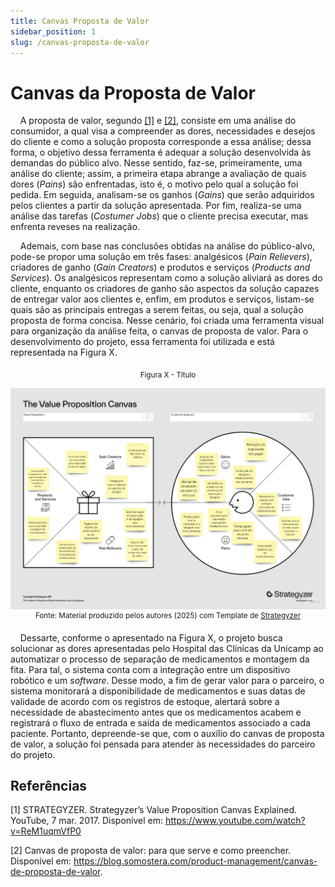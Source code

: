 ```yaml
---
title: Canvas Proposta de Valor
sidebar_position: 1
slug: /canvas-proposta-de-valor
---
```


# Canvas da Proposta de Valor

&nbsp;&nbsp;&nbsp;&nbsp;A proposta de valor, segundo [[1]](#referências) e [[2]](#referências), consiste em uma análise do consumidor, a qual visa a compreender as dores, necessidades e desejos do cliente e como a solução proposta corresponde a essa análise; dessa forma, o objetivo dessa ferramenta é adequar a solução desenvolvida às demandas do público alvo. Nesse sentido, faz-se, primeiramente, uma análise do cliente; assim, a primeira etapa abrange a avaliação de quais dores (*Pains*) são enfrentadas, isto é, o motivo pelo qual a solução foi pedida. Em seguida, analisam-se os ganhos (*Gains*) que serão adquiridos pelos clientes a partir da solução apresentada. Por fim, realiza-se uma análise das tarefas (*Costumer Jobs*) que o cliente precisa executar, mas enfrenta reveses na realização. 

&nbsp;&nbsp;&nbsp;&nbsp;Ademais, com base nas conclusões obtidas na análise do público-alvo, pode-se propor uma solução em três fases: analgésicos (*Pain Relievers*), criadores de ganho (*Gain Creators*) e produtos e serviços (*Products and Services*). Os analgésicos representam como a solução aliviará as dores do cliente, enquanto os criadores de ganho são aspectos da solução capazes de entregar valor aos clientes e, enfim, em produtos e serviços, listam-se quais são as principais entregas a serem feitas, ou seja, qual a solução proposta de forma concisa. Nesse cenário, foi criada uma ferramenta visual para organização da análise feita, o canvas de proposta de valor. Para o desenvolvimento do projeto, essa ferramenta foi utilizada e está representada na Figura X.

<div align="center">
<sub>Figura X - Título</sub>

![Canvas da Proposta de Valor](<../../static/img/canvas-proposta-valor.png>)
<sup>Fonte: Material produzido pelos autores (2025) com Template de [Strategyzer](https://www.google.com/url?sa=i&url=https%3A%2F%2Fwww.strategyzer.com%2Flibrary%2Fthe-value-proposition-canvas&psig=AOvVaw1mu8QB2T4G5ERnVzEeuh9Y&ust=1738958698227000&source=images&cd=vfe&opi=89978449&ved=0CBQQjRxqFwoTCIDyvo3sr4sDFQAAAAAdAAAAABAE)</sup>
</div>

&nbsp;&nbsp;&nbsp;&nbsp;Dessarte, conforme o apresentado na Figura X, o projeto busca solucionar as dores apresentadas pelo Hospital das Clínicas da Unicamp ao automatizar o processo de separação de medicamentos e montagem da fita. Para tal, o sistema conta com a integração entre um dispositivo robótico e um *software*. Desse modo, a fim de gerar valor para o parceiro, o sistema monitorará a disponibilidade de medicamentos e suas datas de validade de acordo com os registros de estoque, alertará sobre a necessidade de abastecimento antes que os medicamentos acabem e registrará o fluxo de entrada e saída de medicamentos associado a cada paciente. Portanto, depreende-se que, com o auxílio do canvas de proposta de valor, a solução foi pensada para atender às necessidades do parceiro do projeto.


## Referências

[1] STRATEGYZER. Strategyzer’s Value Proposition Canvas Explained. YouTube, 7 mar. 2017. Disponível em: https://www.youtube.com/watch?v=ReM1uqmVfP0

‌[2] Canvas de proposta de valor: para que serve e como preencher. Disponível em: https://blog.somostera.com/product-management/canvas-de-proposta-de-valor.
